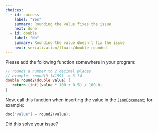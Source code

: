 ```yaml
---
choices:
  - id: success
    label: "Yes"
    summary: Rounding the value fixes the issue
    next: done
  - id: double
    label: "No"
    summary: Rounding the value doesn't fix the issue
    next: serialization/floats/double-rounded
---
```


Please add the following function somewhere in your program:

```c++
// rounds a number to 2 decimal places
// example: round(3.14159) -> 3.14
double round2(double value) {
   return (int)(value * 100 + 0.5) / 100.0;
}
```

Now, call this function when inserting the value in the [`JsonDocument`](/v6/api/jsondocument/); for example:

```c++
doc["value"] = round2(value);
```

Did this solve your issue?